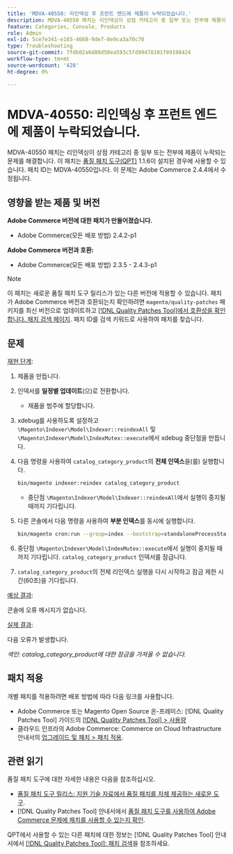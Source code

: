 ```yaml
---
title: 'MDVA-40550: 리인덱싱 후 프런트 엔드에 제품이 누락되었습니다.'
description: MDVA-40550 패치는 리인덱싱이 상점 카테고리 중 일부 또는 전부에 제품이 누락되는 문제를 해결합니다. 이 패치는 [Quality Patches Tool (QPT)](https://experienceleague.adobe.com/en/docs/commerce-operations/tools/quality-patches-tool/quality-patches-tool-to-self-serve-quality-patches) 1.1.6이 설치된 경우 사용할 수 있습니다. 패치 ID는 MDVA-40550입니다. 이 문제는 Adobe Commerce 2.4.4에서 수정됩니다.
feature: Categories, Console, Products
role: Admin
exl-id: 5ce7e341-e165-4668-9de7-8e9ca3a70c70
type: Troubleshooting
source-git-commit: 7fdb02a6d89d50ea593c5fd99d78101f89198424
workflow-type: tm+mt
source-wordcount: '428'
ht-degree: 0%

---
```


# MDVA-40550: 리인덱싱 후 프런트 엔드에 제품이 누락되었습니다.

MDVA-40550 패치는 리인덱싱이 상점 카테고리 중 일부 또는 전부에 제품이 누락되는 문제를 해결합니다. 이 패치는 [품질 패치 도구(QPT)](https://experienceleague.adobe.com/en/docs/commerce-operations/tools/quality-patches-tool/quality-patches-tool-to-self-serve-quality-patches) 1.1.6이 설치된 경우에 사용할 수 있습니다. 패치 ID는 MDVA-40550입니다. 이 문제는 Adobe Commerce 2.4.4에서 수정됩니다.

## 영향을 받는 제품 및 버전

**Adobe Commerce 버전에 대한 패치가 만들어졌습니다.**

* Adobe Commerce(모든 배포 방법) 2.4.2-p1

**Adobe Commerce 버전과 호환:**

* Adobe Commerce(모든 배포 방법) 2.3.5 - 2.4.3-p1

>[!NOTE]
>
>이 패치는 새로운 품질 패치 도구 릴리스가 있는 다른 버전에 적용할 수 있습니다. 패치가 Adobe Commerce 버전과 호환되는지 확인하려면 `magento/quality-patches` 패키지를 최신 버전으로 업데이트하고 [[!DNL Quality Patches Tool]에서 호환성을 확인합니다. 패치 검색 페이지](https://experienceleague.adobe.com/en/docs/commerce-operations/tools/quality-patches-tool/quality-patches-tool-to-self-serve-quality-patches). 패치 ID를 검색 키워드로 사용하여 패치를 찾습니다.

## 문제

<u>재현 단계</u>:

1. 제품을 만듭니다.
1. 인덱서를 **일정별 업데이트**(으)로 전환합니다.
   * 제품을 범주에 할당합니다.
1. xdebug를 사용하도록 설정하고 `\Magento\Indexer\Model\Indexer::reindexAll` 및 `\Magento\Indexer\Model\IndexMutex::execute`에서 xdebug 중단점을 만듭니다.
1. 다음 명령을 사용하여 `catalog_category_product`의 **전체 인덱스**&#x200B;을(를) 실행합니다.

   ```bash
   bin/magento indexer:reindex catalog_category_product
   ```

   * 중단점 `\Magento\Indexer\Model\Indexer::reindexAll`에서 실행이 중지될 때까지 기다립니다.

1. 다른 콘솔에서 다음 명령을 사용하여 **부분 인덱스**&#x200B;를 동시에 실행합니다.

   ```bash
   bin/magento cron:run --group=index --bootstrap=standaloneProcessStarted=1
   ```

1. 중단점 `\Magento\Indexer\Model\IndexMutex::execute`에서 실행이 중지될 때까지 기다립니다. `catalog_category_product` 인덱서를 잠급니다.
1. `catalog_category_product`의 전체 리인덱스 실행을 다시 시작하고 잠금 제한 시간(60초)을 기다립니다.

<u>예상 결과</u>:

콘솔에 오류 메시지가 없습니다.

<u>실제 결과</u>:

다음 오류가 발생합니다.

*색인: catalog_category_product에 대한 잠금을 가져올 수 없습니다.*

## 패치 적용

개별 패치를 적용하려면 배포 방법에 따라 다음 링크를 사용합니다.

* Adobe Commerce 또는 Magento Open Source 온-프레미스: [!DNL Quality Patches Tool] 가이드의 [[!DNL Quality Patches Tool] > 사용량](/help/tools/quality-patches-tool/usage.md)
* 클라우드 인프라의 Adobe Commerce: Commerce on Cloud Infrastructure 안내서의 [업그레이드 및 패치 > 패치 적용](https://experienceleague.adobe.com/docs/commerce-cloud-service/user-guide/develop/upgrade/apply-patches.html).

## 관련 읽기

품질 패치 도구에 대한 자세한 내용은 다음을 참조하십시오.

* [품질 패치 도구 릴리스: 지원 기술 자료에서 품질 패치를 자체 제공하는 새로운 도구](https://experienceleague.adobe.com/en/docs/commerce-operations/tools/quality-patches-tool/quality-patches-tool-to-self-serve-quality-patches).
* [!DNL Quality Patches Tool] 안내서에서 [품질 패치 도구를 사용하여 Adobe Commerce 문제에 패치를 사용할 수 있는지 확인](/help/tools/quality-patches-tool/patches-available-in-qpt/check-patch-for-magento-issue-with-magento-quality-patches.md).

QPT에서 사용할 수 있는 다른 패치에 대한 정보는 [!DNL Quality Patches Tool] 안내서에서 [[!DNL Quality Patches Tool]: 패치 검색](https://experienceleague.adobe.com/tools/commerce-quality-patches/index.html)을 참조하세요.
